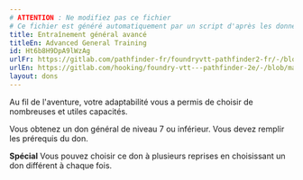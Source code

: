 ```yaml
---
# ATTENTION : Ne modifiez pas ce fichier
# Ce fichier est généré automatiquement par un script d'après les données du module Foundry VTT officiel et de sa traduction
title: Entraînement général avancé
titleEn: Advanced General Training
id: Ht6b8H9DpA9lWzAg
urlFr: https://gitlab.com/pathfinder-fr/foundryvtt-pathfinder2-fr/-/blob/master/data/feats/Ht6b8H9DpA9lWzAg.htm
urlEn: https://gitlab.com/hooking/foundry-vtt---pathfinder-2e/-/blob/master/packs/data/feats.db/advanced-general-training.json
layout: dons
---
```

Au fil de l'aventure, votre adaptabilité vous a permis de choisir de nombreuses et utiles capacités.

Vous obtenez un don général de niveau 7 ou inférieur. Vous devez remplir les prérequis du don.

**Spécial** Vous pouvez choisir ce don à plusieurs reprises en choisissant un don différent à chaque fois.
